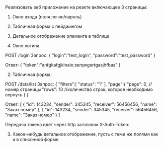 Реализовать веб приложение на реакте включающее 3 страницы:
 
1. Окно входа (поля логин/пароль)
2. Табличная форма с пейджингом
3. Детальное отображение элемента в таблице

1. Окно логина.
 
  POST /login
  Запрос:
  {
    "login":"test_login",
    "password":"test_password"
  }
 
  Ответ:
  {
    "token":"anfgkafgjklnaio;serqwgertgasjhfbas"
  }

2. Табличная форма:
 
  POST /data/list
  Запрос:
  {
    "filters":[
      "status": "1"
    ],
    "page":{
      "page": 0, //номер страницы
      "rows": 10  //количество строк, которое необходимо вернуть
    }
  }
 
  Ответ:
  [
        {
            "id": 143234,
            "sender": 345345,
            "receiver": 56456456,
            "name": "Заказ номер"
        },
        {
            "id": 143234,
            "sender": 345345,
            "receiver": 56456456,
            "name": "Заказ номер"
        }
  ]
 
  Передача токена идет через http заголовок X-Auth-Token:

3. Какое-нибудь детальное отображение, пусть с теми же полями как и в списочной  форме.